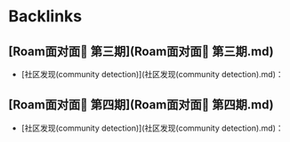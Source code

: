 
# Backlinks
## [Roam面对面🍜 第三期](Roam面对面🍜 第三期.md)
- [社区发现(community detection)](社区发现(community detection).md)：

## [Roam面对面🍜 第四期](Roam面对面🍜 第四期.md)
- [社区发现(community detection)](社区发现(community detection).md)：

